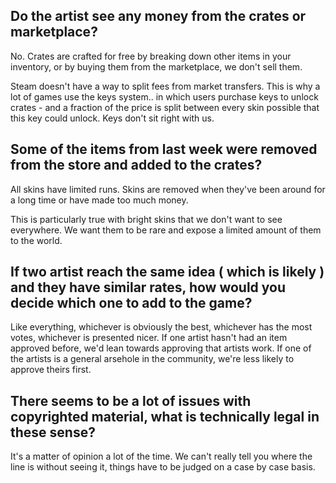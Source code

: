 
## Do the artist see any money from the crates or marketplace?

No. Crates are crafted for free by breaking down other items in your inventory, or by buying them from the marketplace, we don't sell them.

Steam doesn't have a way to split fees from market transfers. This is why a lot of games use the keys system.. in which users purchase keys to unlock crates - and a fraction of the price is split between every skin possible that this key could unlock. Keys don't sit right with us.

## Some of the items from last week were removed from the store and added to the crates?

All skins have limited runs. Skins are removed when they've been around for a long time or have made too much money.

This is particularly true with bright skins that we don't want to see everywhere. We want them to be rare and expose a limited amount of them to the world.

## If two artist reach the same idea ( which is likely ) and they have similar rates, how would you decide which one to add to the game?

Like everything, whichever is obviously the best, whichever has the most votes, whichever is presented nicer. If one artist hasn't had an item approved before, we'd lean towards approving that artists work. If one of the artists is a general arsehole in the community, we're less likely to approve theirs first.

## There seems to be a lot of issues with copyrighted material, what is technically legal in these sense? 

It's a matter of opinion a lot of the time. We can't really tell you where the line is without seeing it, things have to be judged on a case by case basis.
